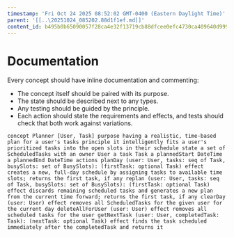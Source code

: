 ```yaml
---
timestamp: 'Fri Oct 24 2025 08:52:02 GMT-0400 (Eastern Daylight Time)'
parent: '[[..\20251024_085202.88d1f1ef.md]]'
content_id: b495b0b65090057f28ca4e32f13719cb88dfcee0efc4730ca409640d9991d285
---
```


# Documentation

Every concept should have inline documentation and commenting:

* The concept itself should be paired with its purpose.
* The state should be described next to any types.
* Any testing should be guided by the principle.
* Each action should state the requirements and effects, and tests should check that both work against variations.

`concept Planner [User, Task]
  purpose having a realistic, time-based plan for a user's tasks
  principle it intelligently fits a user's prioritized tasks into the open slots in their schedule
  state
    a set of ScheduledTasks with
      an owner User
      a task Task
      a plannedStart DateTime
      a plannedEnd DateTime
  actions
    planDay (user: User, tasks: seq of Task, busySlots: set of BusySlots): (firstTask: optional Task)
      effect creates a new, full-day schedule by assigning tasks to available time slots; returns the first task, if any
    replan (user: User, tasks: seq of Task, busySlots: set of BusySlots): (firstTask: optional Task)
      effect discards remaining scheduled tasks and generates a new plan from the current time forward; returns the first task, if any
    clearDay (user: User)
      effect removes all ScheduledTasks for the given user for the current day
    deleteAllForUser (user: User)
      effect removes all scheduled tasks for the user
    getNextTask (user: User, completedTask: Task): (nextTask: optional Task)
      effect finds the task scheduled immediately after the completedTask and returns it`
